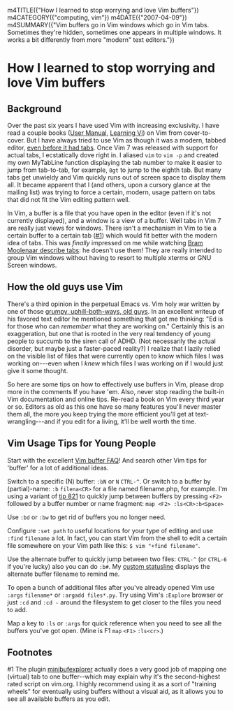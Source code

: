 m4TITLE({"How I learned to stop worrying and love Vim buffers"})
m4CATEGORY({"computing, vim"})
m4DATE({"2007-04-09"})
m4SUMMARY({"Vim buffers go in Vim windows which go in Vim tabs. Sometimes they're hidden, sometimes one appears in multiple windows. It works a bit differently from more "modern" text editors."})

# How I learned to stop worrying and love Vim buffers

## Background

Over the past six years I have used Vim with increasing exclusivity. I
have read a couple books ([User
Manual](http://vimdoc.sourceforge.net/htmldoc/usr_toc.html), [Learning
Vi](http://www.bookpool.com/sm/1565924266)) on Vim from cover-to-cover.
But I have always tried to use Vim as though it was a modern, tabbed
editor, [even before it had
tabs](http://www.vim.org/tips/tip.php?tip_id=173). Once Vim 7 was
released with support for actual tabs, I ecstatically dove right in. I
aliased `vim` to `vim -p` and created my own MyTabLine function
displaying the tab number to make it easier to jump from tab-to-tab, for
example, `8gt` to jump to the eighth tab. But many tabs get unwieldy and
Vim quickly runs out of screen space to display them all. It became
apparent that I (and others, upon a cursory glance at the mailing list)
was trying to force a certain, modern, usage pattern on tabs that did
not fit the Vim editing pattern well.

In Vim, a buffer is a file that you have open in the editor (even if
it's not currently displayed), and a window is a view of a buffer. Well
tabs in Vim 7 are really just views for windows. There isn't a
mechanism in Vim to tie a certain buffer to a certain tab ([#1](#footnotes)) which
would fit better with the modern idea of tabs. This was *finally*
impressed on me while watching [Bram Moolenaar describe
tabs](http://video.google.com/videoplay?docid=2538831956647446078#1h15m):
he doesn't use them! They are really intended to group Vim windows
without having to resort to multiple xterms or GNU Screen windows.

## How the old guys use Vim

There's a third opinion in the perpetual Emacs vs. Vim holy war written
by one of those [grumpy, uphill-both-ways, old
guys](http://www.gnu.org/fun/jokes/ed.msg.html). In an excellent
writeup of his favored text editor he mentioned something that got me
thinking: "Ed is for those who can *remember* what they are working
on." Certainly this is an exaggeration, but one that is rooted in the
very real tendency of young people to succumb to the siren call of ADHD.
(Not necessarily the actual disorder, but maybe just a faster-paced
reality?) I realize that I lazily relied on the visible list of files
that were currently open to know which files I was working on---even
when I *knew* which files I was working on if I would just give it some
thought.

So here are some tips on how to effectively use buffers in Vim, please
drop more in the comments If you have 'em. Also, never stop reading the
built-in Vim documentation and online tips. Re-read a book on Vim every
third year or so. Editors as old as this one have so many features
you'll never master them all, the more you keep trying the more
efficient you'll get at text-wrangling---and if you edit for a living,
it'll be well worth the time.

## Vim Usage Tips for Young People

Start with the excellent [Vim buffer
FAQ](http://www.vim.org/tips/tip.php?tip_id=135)! And search other Vim
tips for 'buffer' for a lot of additional ideas.

Switch to a specific (N) buffer: `:bN` or `N` `CTRL-^`. Or switch to a
buffer by (partial)-name: `:b` `filena<CR>` for a file named
filename.php, for example. I'm using a variant of [tip
821](http://www.vim.org/tips/tip.php?tip_id=821) to quickly jump between
buffers by pressing `<F2>` followed by a buffer number or name fragment:
`map <F2> :ls<CR>:b<Space>`

Use `:bd` or `:bw` to get rid of buffers you no longer need.

Configure `:set path` to useful locations for your type of editing and
use `:find` `filename` a lot. In fact, you can start Vim from the shell
to edit a certain file somewhere on your Vim path like this:
`$ vim "+find filename"`.

Use the alternate buffer to quickly jump between two files: `CTRL-^` (or
`CTRL-6` if you're lucky) also you can do `:b#`. My [custom
statusline](https://github.com/whiteinge/dotfiles/blob/8d5ca5a/.vimrc#L239)
displays the alternate buffer filename to remind me.

To open a bunch of additional files after you've already opened Vim use
`:args` `filename*` or `:argadd files*.py`. Try using Vim's `:Explore`
browser or just `:cd` and `:cd -` around the filesystem to get closer to
the files you need to add.

Map a key to `:ls` or `:args` for quick reference when you need to see
all the buffers you've got open. (Mine is F1 `map` `<F1>` `:ls<cr>`.)

## Footnotes

\#1 The plugin
[minibufexplorer](http://www.vim.org/scripts/script.php?script_id=159) actually
does a very good job of mapping one (virtual) tab to one buffer--which may
explain why it's the second-highest rated script on vim.org. I highly recommend
using it as a sort of "training wheels" for eventually using buffers without
a visual aid, as it allows you to see all available buffers as you edit.
